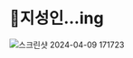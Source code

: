 # 📕지성인...ing
![스크린샷 2024-04-09 171723](https://github.com/jisung-in/frontend/assets/55770796/79ccc0c2-4665-48b1-a2be-316a83c77e48)
